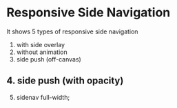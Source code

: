 # Responsive Side Navigation

It shows 5 types of responsive side navigation

1. with side overlay
2. without animation
3. side push (off-canvas)
## 4. side push (with opacity)
5. sidenav full-width;
